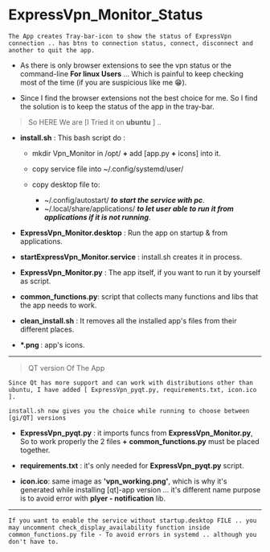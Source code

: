 # ExpressVpn_Monitor_Status

```The App creates Tray-bar-icon to show the status of ExpressVpn connection .. has btns to connection status, connect, disconnect and another to quit the app. ```

- As there is only browser extensions to see the vpn status or the command-line **For linux Users** … Which is painful to keep checking most of the time (if you are suspicious like me :grin:).

- Since I find the browser extensions not the best choice for me. So I find the solution is to keep the status of the app in the tray-bar.

> So HERE We are [I Tried it on **ubuntu** ] ..

* **install.sh** : This bash script do :

  * mkdir Vpn_Monitor in /opt/ **+** add [app.py **+** icons] into it.

  * copy service file into ~/.config/systemd/user/

  * copy desktop file to:
    * ~/.config/autostart/ **_to start the service with pc_**.
    * ~/.local/share/applications/ **_to let user able to run it from applications if it is not running_**.


* **ExpressVpn_Monitor.desktop** : Run the app on startup & from applications.

* **startExpressVpn_Monitor.service** : install.sh creates it in process.

* **ExpressVpn_Monitor.py** : The app itself, if you want to run it by yourself as script.

* **common_functions.py**: script that collects many functions and libs that the app needs to work.

* **clean_install.sh** : It removes all the installed app's files from their different places.

* <strong> *.png </strong> : app's icons.

<hr>

> QT version Of The App

``` Since Qt has more support and can work with distributions other than ubuntu, I have added [ ExpressVpn_pyqt.py, requirements.txt, icon.ico ]. ```

```install.sh now gives you the choice while running to choose between [gi/QT] versions ```

* **ExpressVpn_pyqt.py** : it imports funcs from **ExpressVpn_Monitor.py**, So to work properly the 2 files **+** **common_functions.py** must be placed together.

* **requirements.txt** : it's only needed for **ExpressVpn_pyqt.py** script.

* **icon.ico**: same image as **'vpn_working.png'**, which is why it's generated while installing [qt]-app version ... it's different name purpose is to avoid error with **plyer - notification** lib.

<hr>

```If you want to enable the service without startup.desktop FILE .. you may uncomment check_display_availability function inside common_functions.py file - To avoid errors in systemd .. although you don't have to.```
